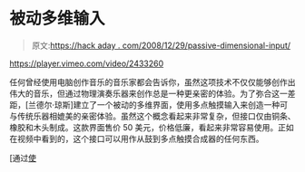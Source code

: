 # 被动多维输入

> 原文:[https://hack aday . com/2008/12/29/passive-dimensional-input/](https://hackaday.com/2008/12/29/passive-multidimensional-input/)

<https://player.vimeo.com/video/2433260>

</div> <p>任何曾经使用电脑创作音乐的音乐家都会告诉你，虽然这项技术不仅仅能够创作出伟大的音乐，但通过物理演奏乐器来创作总是一种更亲密的体验。为了弥合这一差距，[兰德尔·琼斯]建立了一个被动的多维界面，使用多点触摸输入来创造一种可与传统乐器相媲美的亲密体验。虽然这个概念看起来非常复杂，但接口仅由铜条、橡胶和木头制成。这款界面售价 50 美元，价格低廉，看起来非常容易使用。正如在视频中看到的，这个接口可以用作从鼓到多点触摸合成器的任何东西。</p> <p>[通过<a href="http://blog.makezine.com/archive/2008/12/intimate_control_for_physical_model.html?CMP=OTC-0D6B48984890" target="_blank">使</a></p> </body> </html>